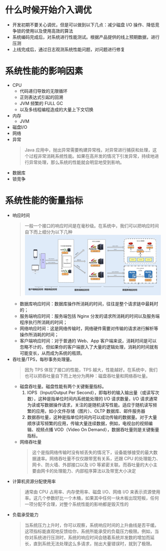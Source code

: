 # 什么时候开始介入调优
+ 开发初期不要关心调优，但是可以做到以下几点：减少磁盘 I/O 操作、降低竞争锁的使用以及使用高效的算法
+ 系统编码完成后，对系统进行性能测试。根据产品提供的线上预期数据，进行压测
+ 上线完成后，通过日志观测系统性能问题，对问题进行修复

# 系统性能的影响因素
+ CPU
    - 代码递归导致的无限循环
    - 正则表达式引起的回溯
    - JVM 频繁的 FULL GC
    - 以及多线程编程造成的大量上下文切换
+ 内存
    - JVM
+ 磁盘I/O
+ 网络
+ 异常
    > Java 应用中，抛出异常需要构建异常栈，对异常进行捕获和处理，这个过程非常消耗系统性能。如果在高并发的情况下引发异常，持续地进行异常处理，那么系统的性能就会明显地受到影响。
+ 数据库
+ 锁竞争

# 系统性能的衡量指标
+ 响应时间
    > 一般一个接口的响应时间是在毫秒级。在系统中，我们可以把响应时间自下而上细分为以下几种      
    ![-](img/响应时间.webp) 
    - 数据库响应时间：数据库操作所消耗的时间，往往是整个请求链中最耗时的；
    - 服务端响应时间：服务端包括 Nginx 分发的请求所消耗的时间以及服务端程序执行所消耗的时间；
    - 网络响应时间：这是网络传输时，网络硬件需要对传输的请求进行解析等操作所消耗的时间；
    - 客户端响应时间：对于普通的 Web、App 客户端来说，消耗时间是可以忽略不计的，但如果你的客户端嵌入了大量的逻辑处理，消耗的时间就有可能变长，从而成为系统的瓶颈。
+ 吞吐量/TPS，每秒事务处理量。
    > 因为 TPS 体现了接口的性能，TPS 越大，性能越好。在系统中，我们也可以把吞吐量自下而上地分为两种：磁盘吞吐量和网络吞吐量。
    - 磁盘吞吐量。磁盘性能有两个关键衡量指标。
        1. IOPS（Input/Output Per Second），即每秒的输入输出量（或读写次数），这种是指单位时间内系统能处理的 I/O 请求数量，I/O 请求通常为读或写数据操作请求，关注的是随机读写性能。适应于随机读写频繁的应用，如小文件存储（图片）、OLTP 数据库、邮件服务器
        2. 数据吞吐量，这种是指单位时间内可以成功传输的数据量。对于大量顺序读写频繁的应用，传输大量连续数据，例如，电视台的视频编辑、视频点播 VOD（Video On Demand），数据吞吐量则是关键衡量指标。
    - 网络吞吐量
        > 这个是指网络传输时没有帧丢失的情况下，设备能够接受的最大数据速率。网络吞吐量不仅仅跟带宽有关系，还跟 CPU 的处理能力、网卡、防火墙、外部接口以及 I/O 等紧密关联。而吞吐量的大小主要由网卡的处理能力、内部程序算法以及带宽大小决定
+ 计算机资源分配使用率
    > 通常由 CPU 占用率、内存使用率、磁盘 I/O、网络 I/O 来表示资源使用率。这几个参数好比一个木桶，如果其中任何一块木板出现短板，任何一项分配不合理，对整个系统性能的影响都是毁灭性的
+ 负载承受能力
    > 当系统压力上升时，你可以观察，系统响应时间的上升曲线是否平缓。这项指标能直观地反馈给你，系统所能承受的负载压力极限。例如，当你对系统进行压测时，系统的响应时间会随着系统并发数的增加而延长，直到系统无法处理这么多请求，抛出大量错误时，就到了极限。

